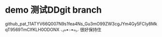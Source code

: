 # demo 测试DDgit branch
github_pat_11ATYV66Q007N9s1fea4Ns_Gu3mO99ZW3cgJYm4Gy5FCIy8MkqT9569TmCIfKLH0ODONX
⸜₍๑•⌔•๑₎⸝ 很好保持住